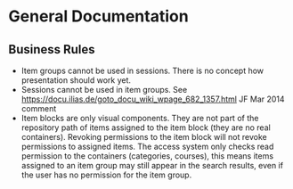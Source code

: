 # General Documentation

## Business Rules

- Item groups cannot be used in sessions. There is no concept how presentation should work yet.
- Sessions cannot be used in item groups. See  https://docu.ilias.de/goto_docu_wiki_wpage_682_1357.html JF Mar 2014 comment
- Item blocks are only visual components. They are not part of the repository path of items assigned to the item block (they are no real containers). Revoking permissions to the item block will not revoke permissions to assigned items. The access system only checks read permission to the containers (categories, courses), this means items assigned to an item group may still appear in the search results, even if the user has no permission for the item group.